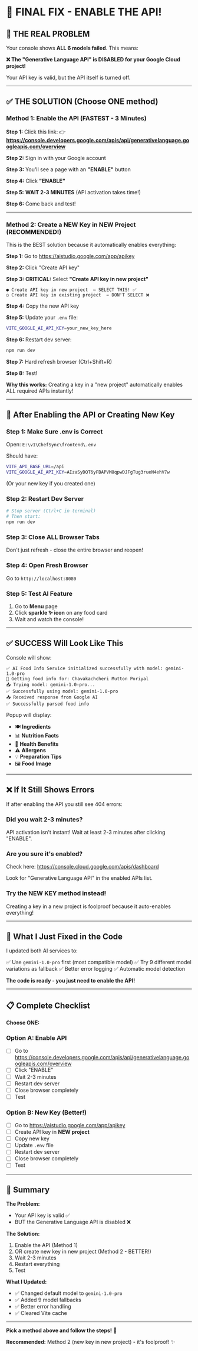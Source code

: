# 🎯 FINAL FIX - ENABLE THE API! 

## 🚨 THE REAL PROBLEM

Your console shows **ALL 6 models failed**. This means:

**❌ The "Generative Language API" is DISABLED for your Google Cloud project!**

Your API key is valid, but the API itself is turned off.

---

## ✅ THE SOLUTION (Choose ONE method)

### Method 1: Enable the API (FASTEST - 3 Minutes)

**Step 1:** Click this link:
👉 **https://console.developers.google.com/apis/api/generativelanguage.googleapis.com/overview**

**Step 2:** Sign in with your Google account

**Step 3:** You'll see a page with an **"ENABLE"** button

**Step 4:** Click **"ENABLE"**

**Step 5:** **WAIT 2-3 MINUTES** (API activation takes time!)

**Step 6:** Come back and test!

---

### Method 2: Create a NEW Key in NEW Project (RECOMMENDED!)

This is the BEST solution because it automatically enables everything:

**Step 1:** Go to https://aistudio.google.com/app/apikey

**Step 2:** Click "Create API key"

**Step 3:** **CRITICAL:** Select **"Create API key in new project"**
```
● Create API key in new project  ← SELECT THIS! ✅
○ Create API key in existing project  ← DON'T SELECT ❌
```

**Step 4:** Copy the new API key

**Step 5:** Update your `.env` file:
```bash
VITE_GOOGLE_AI_API_KEY=your_new_key_here
```

**Step 6:** Restart dev server:
```powershell
npm run dev
```

**Step 7:** Hard refresh browser (Ctrl+Shift+R)

**Step 8:** Test!

**Why this works:** Creating a key in a "new project" automatically enables ALL required APIs instantly!

---

## 🔄 After Enabling the API or Creating New Key

### Step 1: Make Sure .env is Correct

Open: `E:\v1\ChefSync\frontend\.env`

Should have:
```bash
VITE_API_BASE_URL=/api
VITE_GOOGLE_AI_API_KEY=AIzaSyDQT6yFBAPVM8qpwDJFgTug3rueN4ehV7w
```

(Or your new key if you created one)

### Step 2: Restart Dev Server

```powershell
# Stop server (Ctrl+C in terminal)
# Then start:
npm run dev
```

### Step 3: Close ALL Browser Tabs

Don't just refresh - close the entire browser and reopen!

### Step 4: Open Fresh Browser

Go to `http://localhost:8080`

### Step 5: Test AI Feature

1. Go to **Menu** page
2. Click **sparkle ✨ icon** on any food card
3. Wait and watch the console!

---

## ✅ SUCCESS Will Look Like This

Console will show:
```
✅ AI Food Info Service initialized successfully with model: gemini-1.0-pro
🍔 Getting food info for: Chavakachcheri Mutton Poriyal
📤 Trying model: gemini-1.0-pro...
✅ Successfully using model: gemini-1.0-pro
📥 Received response from Google AI
✅ Successfully parsed food info
```

Popup will display:
- 🍽️ **Ingredients** 
- 📊 **Nutrition Facts**
- 💚 **Health Benefits**
- ⚠️ **Allergens**
- 💡 **Preparation Tips**
- 🖼️ **Food Image**

---

## ❌ If It Still Shows Errors

If after enabling the API you still see 404 errors:

### Did you wait 2-3 minutes?
API activation isn't instant! Wait at least 2-3 minutes after clicking "ENABLE".

### Are you sure it's enabled?
Check here: https://console.cloud.google.com/apis/dashboard

Look for "Generative Language API" in the enabled APIs list.

### Try the NEW KEY method instead!
Creating a key in a new project is foolproof because it auto-enables everything!

---

## 🎯 What I Just Fixed in the Code

I updated both AI services to:

✅ Use `gemini-1.0-pro` first (most compatible model)
✅ Try 9 different model variations as fallback
✅ Better error logging
✅ Automatic model detection

**The code is ready - you just need to enable the API!**

---

## 📋 Complete Checklist

**Choose ONE:**

### Option A: Enable API
- [ ] Go to https://console.developers.google.com/apis/api/generativelanguage.googleapis.com/overview
- [ ] Click "ENABLE"
- [ ] Wait 2-3 minutes
- [ ] Restart dev server
- [ ] Close browser completely
- [ ] Test

### Option B: New Key (Better!)
- [ ] Go to https://aistudio.google.com/app/apikey
- [ ] Create API key in **NEW project**
- [ ] Copy new key
- [ ] Update `.env` file
- [ ] Restart dev server
- [ ] Close browser completely  
- [ ] Test

---

## 🎊 Summary

**The Problem:**
- Your API key is valid ✅
- BUT the Generative Language API is disabled ❌

**The Solution:**
1. Enable the API (Method 1)
2. OR create new key in new project (Method 2 - BETTER!)
3. Wait 2-3 minutes
4. Restart everything
5. Test

**What I Updated:**
- ✅ Changed default model to `gemini-1.0-pro`
- ✅ Added 9 model fallbacks
- ✅ Better error handling
- ✅ Cleared Vite cache

---

**Pick a method above and follow the steps!** 🚀

**Recommended:** Method 2 (new key in new project) - it's foolproof! ✨

